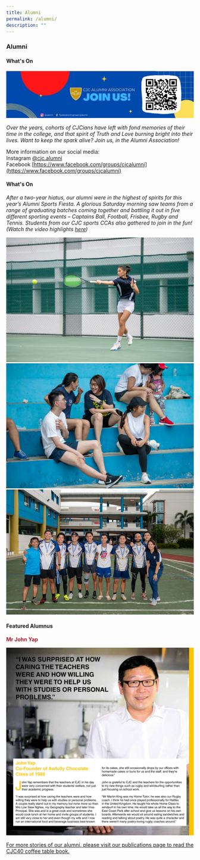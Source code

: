 ```yaml
---
title: Alumni
permalink: /alumni/
description: ""
---
```

### **Alumni**
#### **What's On**
![](/images/alumni1.jpg)

_Over the years, cohorts of CJCians have left with fond memories of their time in the college, and that spirit of Truth and Love burning bright into their lives. Want to keep the spark alive? Join us, in the Alumni Association!_

More information on our social media:<Br>
Instagram [@cjc.alumni](https://www.instagram.com/cjc.alumni/?hl=en)<br>
Facebook [https://www.facebook.com/groups/cjcalumni](https://www.facebook.com/groups/cjcalumni)

#### **What's On**
_After a two-year hiatus, our alumni were in the highest of spirits for this year’s Alumni Sports Fiesta. A glorious Saturday morning saw teams from a range of graduating batches coming together and battling it out in five different sporting events – Captains Ball, Football, Frisbee, Rugby and Tennis. Students from our CJC sports CCAs also gathered to join in the fun! (Watch the video highlights [here](https://youtu.be/ZbPdqsrPYB0))_

![](/images/alumni2.jpg)
![](/images/alumni3.jpg)
![](/images/alumni4.jpg)

#### **Featured Alumnus**
<span style = "color: #b61929"><b>Mr John Yap</b></span>

![](/images/alumni5.jpg)

[For more stories of our alumni, please visit our publications page to read the CJC40 coffee table book.](https://moe-cjc-staging.netlify.app/about-us/publications/)